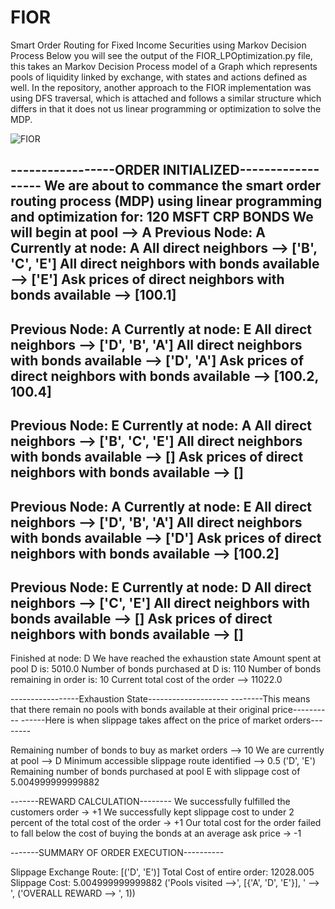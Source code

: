 # FIOR
Smart Order Routing for Fixed Income Securities using Markov Decision Process
Below you will see the output of the FIOR_LPOptimization.py file, this takes an Markov Decision Process model of a Graph which represents pools of liquidity linked by exchange, with states and actions defined as well. In the repository, another approach to the FIOR implementation was using DFS traversal, which is attached and follows a similar structure which differs in that it does not us linear programming or optimization to solve the MDP. 

![FIOR](https://github.com/cassrobson/FIOR/assets/116671665/ad41e2e5-7a0b-4ae0-bef5-77e77f80fa5f)

-----------------ORDER INITIALIZED------------------
We are about to commance the smart order routing process (MDP) using linear programming and optimization for:  120   MSFT CRP BONDS
We will begin at pool --> A
Previous Node:  A
Currently at node:  A
All direct neighbors -->  ['B', 'C', 'E']
All direct neighbors with bonds available -->  ['E']
Ask prices of direct neighbors with bonds available -->  [100.1]
-----------------------------------------------------------------
Previous Node:  A
Currently at node:  E
All direct neighbors -->  ['D', 'B', 'A']
All direct neighbors with bonds available -->  ['D', 'A']
Ask prices of direct neighbors with bonds available -->  [100.2, 100.4]
-----------------------------------------------------------------
Previous Node:  E
Currently at node:  A
All direct neighbors -->  ['B', 'C', 'E']
All direct neighbors with bonds available -->  []
Ask prices of direct neighbors with bonds available -->  []
-----------------------------------------------------------------
Previous Node:  A
Currently at node:  E
All direct neighbors -->  ['D', 'B', 'A']
All direct neighbors with bonds available -->  ['D']
Ask prices of direct neighbors with bonds available -->  [100.2]
-----------------------------------------------------------------
Previous Node:  E
Currently at node:  D
All direct neighbors -->  ['C', 'E']
All direct neighbors with bonds available -->  []
Ask prices of direct neighbors with bonds available -->  []
-----------------------------------------------------------------
Finished at node: D We have reached the exhaustion state
Amount spent at pool  D  is:  5010.0
Number of bonds purchased at  D  is:  110
Number of bonds remaining in order is:  10
Current total cost of the order -->  11022.0

-----------------Exhaustion State--------------------
--------This means that there remain no pools with bonds available at their original price----------
------Here is when slippage takes affect on the price of market orders--------

Remaining number of bonds to buy as market orders -->  10
We are currently at pool -->  D
Minimum accessible slippage route identified -->  0.5   ('D', 'E')
Remaining number of bonds purchased at pool  E  with slippage cost of  5.004999999999882

-------REWARD CALCULATION--------
We successfully fulfilled the customers order -> +1
We successfully kept slippage cost to under 2 percent of the total cost of the order -> +1
Our total cost for the order failed to fall below the cost of buying the bonds at an average ask price -> -1

-------SUMMARY OF ORDER EXECUTION----------

Slippage Exchange Route:  [('D', 'E')] Total Cost of entire order:  12028.005 Slippage Cost:  5.004999999999882
('Pools visited -->', [{'A', 'D', 'E'}], ' --> ', ('OVERALL REWARD --> ', 1))
